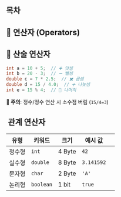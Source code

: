 ## 목차
## 🔢 연산자 (Operators)
## 📌 산술 연산자
```java
int a = 10 + 5;  // ➕ 덧셈 
int b = 20 - 3;  // ➖ 뺄셈 
double c = 7 * 2.5;  // ✖️ 곱셈 
double d = 15 / 4.0;  // ➗ 나눗셈 
int e = 15 % 4;  // 🧮 나머지
```
**🚨 주의**: 정수/정수 연산 시 소수점 버림 (`15/4=3`)

##  관계 연산자
| 유형  | 키워드       | 크기     | 예시 값       |     |
| --- | --------- | ------ | ---------- | --- |
| 정수형 | `int`     | 4 Byte | `42`       |     |
| 실수형 | `double`  | 8 Byte | `3.141592` |     |
| 문자형 | `char`    | 2 Byte | `'A'`      |     |
| 논리형 | `boolean` | 1 bit  | `true`     |     |